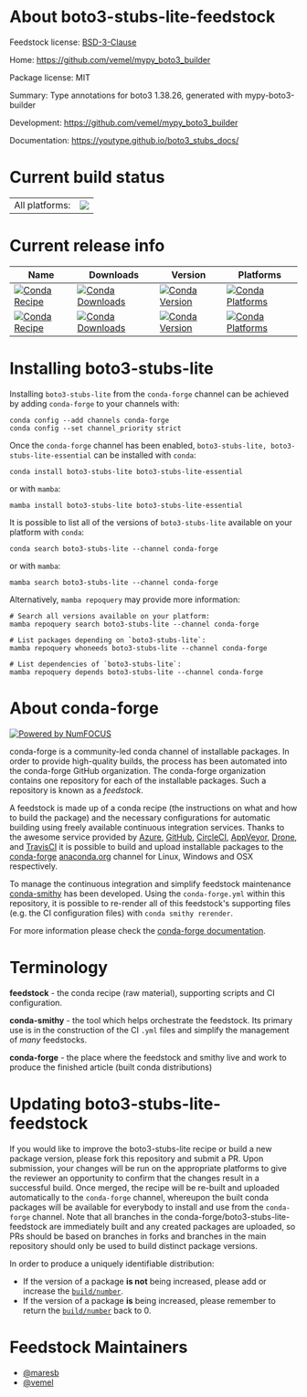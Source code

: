 About boto3-stubs-lite-feedstock
================================

Feedstock license: [BSD-3-Clause](https://github.com/conda-forge/boto3-stubs-lite-feedstock/blob/main/LICENSE.txt)

Home: https://github.com/vemel/mypy_boto3_builder

Package license: MIT

Summary: Type annotations for boto3 1.38.26, generated with mypy-boto3-builder

Development: https://github.com/vemel/mypy_boto3_builder

Documentation: https://youtype.github.io/boto3_stubs_docs/

Current build status
====================


<table><tr><td>All platforms:</td>
    <td>
      <a href="https://dev.azure.com/conda-forge/feedstock-builds/_build/latest?definitionId=16774&branchName=main">
        <img src="https://dev.azure.com/conda-forge/feedstock-builds/_apis/build/status/boto3-stubs-lite-feedstock?branchName=main">
      </a>
    </td>
  </tr>
</table>

Current release info
====================

| Name | Downloads | Version | Platforms |
| --- | --- | --- | --- |
| [![Conda Recipe](https://img.shields.io/badge/recipe-boto3--stubs--lite-green.svg)](https://anaconda.org/conda-forge/boto3-stubs-lite) | [![Conda Downloads](https://img.shields.io/conda/dn/conda-forge/boto3-stubs-lite.svg)](https://anaconda.org/conda-forge/boto3-stubs-lite) | [![Conda Version](https://img.shields.io/conda/vn/conda-forge/boto3-stubs-lite.svg)](https://anaconda.org/conda-forge/boto3-stubs-lite) | [![Conda Platforms](https://img.shields.io/conda/pn/conda-forge/boto3-stubs-lite.svg)](https://anaconda.org/conda-forge/boto3-stubs-lite) |
| [![Conda Recipe](https://img.shields.io/badge/recipe-boto3--stubs--lite--essential-green.svg)](https://anaconda.org/conda-forge/boto3-stubs-lite-essential) | [![Conda Downloads](https://img.shields.io/conda/dn/conda-forge/boto3-stubs-lite-essential.svg)](https://anaconda.org/conda-forge/boto3-stubs-lite-essential) | [![Conda Version](https://img.shields.io/conda/vn/conda-forge/boto3-stubs-lite-essential.svg)](https://anaconda.org/conda-forge/boto3-stubs-lite-essential) | [![Conda Platforms](https://img.shields.io/conda/pn/conda-forge/boto3-stubs-lite-essential.svg)](https://anaconda.org/conda-forge/boto3-stubs-lite-essential) |

Installing boto3-stubs-lite
===========================

Installing `boto3-stubs-lite` from the `conda-forge` channel can be achieved by adding `conda-forge` to your channels with:

```
conda config --add channels conda-forge
conda config --set channel_priority strict
```

Once the `conda-forge` channel has been enabled, `boto3-stubs-lite, boto3-stubs-lite-essential` can be installed with `conda`:

```
conda install boto3-stubs-lite boto3-stubs-lite-essential
```

or with `mamba`:

```
mamba install boto3-stubs-lite boto3-stubs-lite-essential
```

It is possible to list all of the versions of `boto3-stubs-lite` available on your platform with `conda`:

```
conda search boto3-stubs-lite --channel conda-forge
```

or with `mamba`:

```
mamba search boto3-stubs-lite --channel conda-forge
```

Alternatively, `mamba repoquery` may provide more information:

```
# Search all versions available on your platform:
mamba repoquery search boto3-stubs-lite --channel conda-forge

# List packages depending on `boto3-stubs-lite`:
mamba repoquery whoneeds boto3-stubs-lite --channel conda-forge

# List dependencies of `boto3-stubs-lite`:
mamba repoquery depends boto3-stubs-lite --channel conda-forge
```


About conda-forge
=================

[![Powered by
NumFOCUS](https://img.shields.io/badge/powered%20by-NumFOCUS-orange.svg?style=flat&colorA=E1523D&colorB=007D8A)](https://numfocus.org)

conda-forge is a community-led conda channel of installable packages.
In order to provide high-quality builds, the process has been automated into the
conda-forge GitHub organization. The conda-forge organization contains one repository
for each of the installable packages. Such a repository is known as a *feedstock*.

A feedstock is made up of a conda recipe (the instructions on what and how to build
the package) and the necessary configurations for automatic building using freely
available continuous integration services. Thanks to the awesome service provided by
[Azure](https://azure.microsoft.com/en-us/services/devops/), [GitHub](https://github.com/),
[CircleCI](https://circleci.com/), [AppVeyor](https://www.appveyor.com/),
[Drone](https://cloud.drone.io/welcome), and [TravisCI](https://travis-ci.com/)
it is possible to build and upload installable packages to the
[conda-forge](https://anaconda.org/conda-forge) [anaconda.org](https://anaconda.org/)
channel for Linux, Windows and OSX respectively.

To manage the continuous integration and simplify feedstock maintenance
[conda-smithy](https://github.com/conda-forge/conda-smithy) has been developed.
Using the ``conda-forge.yml`` within this repository, it is possible to re-render all of
this feedstock's supporting files (e.g. the CI configuration files) with ``conda smithy rerender``.

For more information please check the [conda-forge documentation](https://conda-forge.org/docs/).

Terminology
===========

**feedstock** - the conda recipe (raw material), supporting scripts and CI configuration.

**conda-smithy** - the tool which helps orchestrate the feedstock.
                   Its primary use is in the construction of the CI ``.yml`` files
                   and simplify the management of *many* feedstocks.

**conda-forge** - the place where the feedstock and smithy live and work to
                  produce the finished article (built conda distributions)


Updating boto3-stubs-lite-feedstock
===================================

If you would like to improve the boto3-stubs-lite recipe or build a new
package version, please fork this repository and submit a PR. Upon submission,
your changes will be run on the appropriate platforms to give the reviewer an
opportunity to confirm that the changes result in a successful build. Once
merged, the recipe will be re-built and uploaded automatically to the
`conda-forge` channel, whereupon the built conda packages will be available for
everybody to install and use from the `conda-forge` channel.
Note that all branches in the conda-forge/boto3-stubs-lite-feedstock are
immediately built and any created packages are uploaded, so PRs should be based
on branches in forks and branches in the main repository should only be used to
build distinct package versions.

In order to produce a uniquely identifiable distribution:
 * If the version of a package **is not** being increased, please add or increase
   the [``build/number``](https://docs.conda.io/projects/conda-build/en/latest/resources/define-metadata.html#build-number-and-string).
 * If the version of a package **is** being increased, please remember to return
   the [``build/number``](https://docs.conda.io/projects/conda-build/en/latest/resources/define-metadata.html#build-number-and-string)
   back to 0.

Feedstock Maintainers
=====================

* [@maresb](https://github.com/maresb/)
* [@vemel](https://github.com/vemel/)

